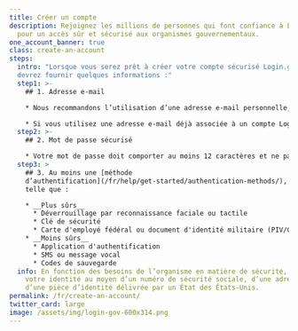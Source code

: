 ```yaml
---
title: Créer un compte
description: Rejoignez les millions de personnes qui font confiance à Login.gov
  pour un accès sûr et sécurisé aux organismes gouvernementaux.
one_account_banner: true
class: create-an-account
steps:
  intro: "Lorsque vous serez prêt à créer votre compte sécurisé Login.gov, vous
  devrez fournir quelques informations :"
  step1: >-
    ## 1. Adresse e-mail

    * Nous recommandons l’utilisation d’une adresse e-mail personnelle, à laquelle vous pourrez toujours accéder, plutôt qu’une adresse professionnelle.

    * Si vous utilisez une adresse e-mail déjà associée à un compte Login.gov, nous vous enverrons par e-mail des instructions pour réinitialiser votre mot de passe et accéder à nouveau à votre compte.
  step2: >-
    ## 2. Mot de passe sécurisé

    * Votre mot de passe doit comporter au moins 12 caractères et ne pas comprendre de mots ou de groupes de mots courants.
  step3: >
    ## 3. Au moins une [méthode
    d’authentification](/fr/help/get-started/authentication-methods/),
    telle que :

    * __Plus sûrs__
      * Déverrouillage par reconnaissance faciale ou tactile
      * Clé de sécurité
      * Carte d'employé fédéral ou document d'identité militaire (PIV/CAC)
    * __Moins sûrs__
      * Application d'authentification
      * SMS ou message vocal
      * Codes de sauvegarde
  info: En fonction des besoins de l’organisme en matière de sécurité, vous devrez peut-être prouver
    votre identité au moyen d’un numéro de sécurité sociale, d’une adresse et/ou
    d’une pièce d’identité délivrée par un État des États-Unis.
permalink: /fr/create-an-account/
twitter_card: large
image: /assets/img/login-gov-600x314.png
---
```

